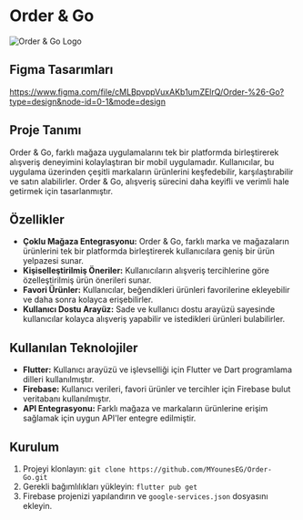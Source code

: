 # Order & Go

![Order & Go Logo](https://github.com/MYounesEG/Order-Go/assets/158834031/8c7e9fdc-7371-4b8c-b7d3-036e9c77bb77)

## Figma Tasarımları

https://www.figma.com/file/cMLBpvppVuxAKb1umZElrQ/Order-%26-Go?type=design&node-id=0-1&mode=design

## Proje Tanımı

Order & Go, farklı mağaza uygulamalarını tek bir platformda birleştirerek alışveriş deneyimini kolaylaştıran bir mobil uygulamadır. Kullanıcılar, bu uygulama üzerinden çeşitli markaların ürünlerini keşfedebilir, karşılaştırabilir ve satın alabilirler. Order & Go, alışveriş sürecini daha keyifli ve verimli hale getirmek için tasarlanmıştır.
## Özellikler
- **Çoklu Mağaza Entegrasyonu:** Order & Go, farklı marka ve mağazaların ürünlerini tek bir platformda birleştirerek kullanıcılara geniş bir ürün yelpazesi sunar.
- **Kişiselleştirilmiş Öneriler:** Kullanıcıların alışveriş tercihlerine göre özelleştirilmiş ürün önerileri sunar.
- **Favori Ürünler:** Kullanıcılar, beğendikleri ürünleri favorilerine ekleyebilir ve daha sonra kolayca erişebilirler.
- **Kullanıcı Dostu Arayüz:** Sade ve kullanıcı dostu arayüzü sayesinde kullanıcılar kolayca alışveriş yapabilir ve istedikleri ürünleri bulabilirler.
## Kullanılan Teknolojiler
- **Flutter:** Kullanıcı arayüzü ve işlevselliği için Flutter ve Dart programlama dilleri kullanılmıştır.
- **Firebase:** Kullanıcı verileri, favori ürünler ve tercihler için Firebase bulut veritabanı kullanılmıştır.
- **API Entegrasyonu:** Farklı mağaza ve markaların ürünlerine erişim sağlamak için uygun API'ler entegre edilmiştir.
## Kurulum
1. Projeyi klonlayın: `git clone https://github.com/MYounesEG/Order-Go.git`
2. Gerekli bağımlılıkları yükleyin: `flutter pub get`
3. Firebase projenizi yapılandırın ve `google-services.json` dosyasını ekleyin.
